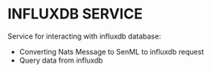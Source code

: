 # INFLUXDB SERVICE

Service for interacting with influxdb database:

- Converting Nats Message to SenML to influxdb request
- Query data from influxdb